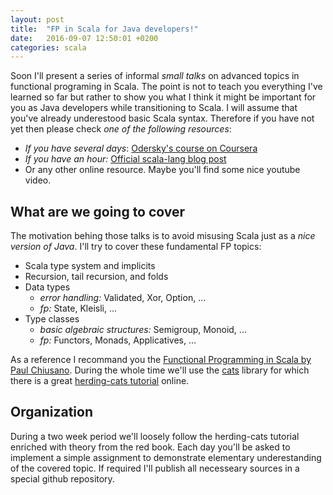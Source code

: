 ```yaml
---
layout: post
title:  "FP in Scala for Java developers!"
date:   2016-09-07 12:50:01 +0200
categories: scala
---
```

Soon I'll present a series of informal _small talks_ on advanced topics in functional programing in Scala.
The point is not to teach you everything I've learned so far but rather to show you what I think it might be important for you as Java developers while transitioning to Scala.
I will assume that you've already underestood basic Scala syntax.
Therefore if you have not yet then please check _one of the following resources_:

 * *If you have several days*: [Odersky's course on Coursera](https://www.coursera.org/learn/progfun1)
 * *If you have an hour:* [Official scala-lang blog post](http://docs.scala-lang.org/tutorials/scala-for-java-programmers.html)
 * Or any other online resource. Maybe you'll find some nice youtube video.

## What are we going to cover

The motivation behing those talks is to avoid misusing Scala just as a _nice version of Java_.
I'll try to cover these fundamental FP topics:

 * Scala type system and implicits
 * Recursion, tail recursion, and folds
 * Data types
   * *error handling:* Validated, Xor, Option, ...
   * *fp:* State, Kleisli, ...
 * Type classes
   * *basic algebraic structures:* Semigroup, Monoid, ...
   * *fp:* Functors, Monads, Applicatives, ...

As a reference I recommand you the [Functional Programming in Scala by Paul Chiusano](https://www.amazon.com/Functional-Programming-Scala-Paul-Chiusano/dp/1617290653/).
During the whole time we'll use the [cats](http://typelevel.org/cats/typeclasses.html) library for which there is a great [herding-cats tutorial](http://eed3si9n.com/herding-cats/) online.

## Organization

During a two week period we'll loosely follow the herding-cats tutorial enriched with theory from the red book.
Each day you'll be asked to implement a simple assignment to demonstrate elementary underestanding of the covered topic.
If required I'll publish all necesseary sources in a special github repository.
